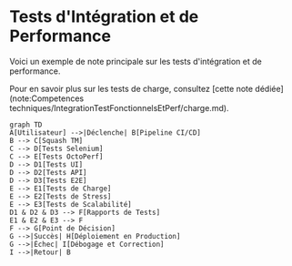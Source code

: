 # Tests d'Intégration et de Performance

Voici un exemple de note principale sur les tests d'intégration et de performance.

Pour en savoir plus sur les tests de charge, consultez [cette note dédiée](note:Competences techniques/IntegrationTestFonctionnelsEtPerf/charge.md).

```mermaid
graph TD
A[Utilisateur] -->|Déclenche| B[Pipeline CI/CD]
B --> C[Squash TM]
C --> D[Tests Selenium]
C --> E[Tests OctoPerf]
D --> D1[Tests UI]
D --> D2[Tests API]
D --> D3[Tests E2E]
E --> E1[Tests de Charge]
E --> E2[Tests de Stress]
E --> E3[Tests de Scalabilité]
D1 & D2 & D3 --> F[Rapports de Tests]
E1 & E2 & E3 --> F
F --> G[Point de Décision]
G -->|Succès| H[Déploiement en Production]
G -->|Échec| I[Débogage et Correction]
I -->|Retour| B
``` 